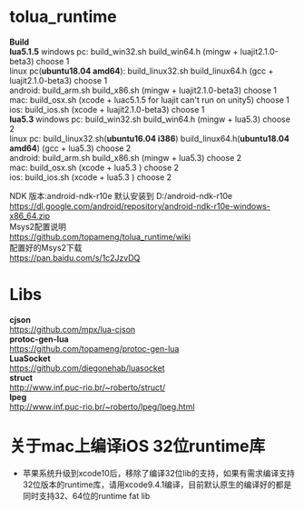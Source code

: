 # tolua_runtime
**Build**<br>
**lua5.1.5**
windows pc: build_win32.sh build_win64.h  (mingw + luajit2.1.0-beta3) choose 1<br>
linux pc(**ubuntu18.04 amd64**): build_linux32.sh build_linux64.h  (gcc + luajit2.1.0-beta3) choose 1<br>
android: build_arm.sh build_x86.sh (mingw + luajit2.1.0-beta3) choose 1<br>
mac: build_osx.sh (xcode + luac5.1.5 for luajit can't run on unity5) choose 1<br>
ios: build_ios.sh (xcode + luajit2.1.0-beta3) choose 1<br>
**lua5.3**
windows pc: build_win32.sh build_win64.h  (mingw + lua5.3) choose 2<br>
linux pc: build_linux32.sh(**ubuntu16.04 i386**) build_linux64.h(**ubuntu18.04 amd64**)  (gcc + lua5.3) choose 2<br>
android: build_arm.sh build_x86.sh (mingw + lua5.3) choose 2<br>
mac: build_osx.sh (xcode + lua5.3 ) choose 2<br>
ios: build_ios.sh (xcode + lua5.3 ) choose 2<br>

NDK 版本:android-ndk-r10e 默认安装到 D:/android-ndk-r10e<br>
https://dl.google.com/android/repository/android-ndk-r10e-windows-x86_64.zip<br>
Msys2配置说明<br>
https://github.com/topameng/tolua_runtime/wiki<br>
配置好的Msys2下载<br>
https://pan.baidu.com/s/1c2JzvDQ<br>

# Libs
**cjson**<br>
https://github.com/mpx/lua-cjson<br>
**protoc-gen-lua**<br>
https://github.com/topameng/protoc-gen-lua<br>
**LuaSocket** <br>
https://github.com/diegonehab/luasocket<br>
**struct**<br>
http://www.inf.puc-rio.br/~roberto/struct/<br>
**lpeg**<br>
http://www.inf.puc-rio.br/~roberto/lpeg/lpeg.html

# 关于mac上编译iOS 32位runtime库
* 苹果系统升级到xcode10后，移除了编译32位lib的支持，如果有需求编译支持32位版本的runtime库，请用xcode9.4.1编译，目前默认原生的编译好的都是同时支持32、64位的runtime fat lib